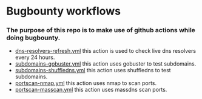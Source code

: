 # Bugbounty workflows

### The purpose of this repo is to make use of github actions while doing bugbounty.


- [dns-resolvers-refresh.yml](https://github.com/its0x08/test/blob/main/.github/workflows/dns-resolvers-fresh.yml) this action is used to check live dns resolvers every 24 hours.
- [subdomains-gobuster.yml](https://github.com/its0x08/test/blob/main/.github/workflows/subdomains-gobuster.yml) this action uses gobuster to test subdomains.
- [subdomains-shuffledns.yml](https://github.com/its0x08/test/blob/main/.github/workflows/subdomains-shuffledns.yml) this action uses shuffledns to test subdomains.
- [portscan-nmap.yml](https://github.com/its0x08/test/blob/main/.github/workflows/portscan-nmap.yml) this action uses nmap to scan ports.
- [portscan-masscan.yml](https://github.com/its0x08/test/blob/main/.github/workflows/portscan-shuffledns.yml) this action uses massdns scan ports.

